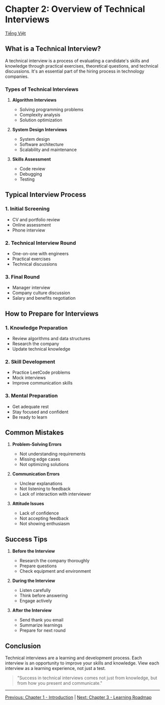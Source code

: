 # Chapter 2: Overview of Technical Interviews

[Tiếng Việt](index.md)

## What is a Technical Interview?

A technical interview is a process of evaluating a candidate's skills and knowledge through practical exercises, theoretical questions, and technical discussions. It's an essential part of the hiring process in technology companies.

### Types of Technical Interviews

1. **Algorithm Interviews**
   - Solving programming problems
   - Complexity analysis
   - Solution optimization

2. **System Design Interviews**
   - System design
   - Software architecture
   - Scalability and maintenance

3. **Skills Assessment**
   - Code review
   - Debugging
   - Testing

## Typical Interview Process

### 1. Initial Screening
- CV and portfolio review
- Online assessment
- Phone interview

### 2. Technical Interview Round
- One-on-one with engineers
- Practical exercises
- Technical discussions

### 3. Final Round
- Manager interview
- Company culture discussion
- Salary and benefits negotiation

## How to Prepare for Interviews

### 1. Knowledge Preparation
- Review algorithms and data structures
- Research the company
- Update technical knowledge

### 2. Skill Development
- Practice LeetCode problems
- Mock interviews
- Improve communication skills

### 3. Mental Preparation
- Get adequate rest
- Stay focused and confident
- Be ready to learn

## Common Mistakes

1. **Problem-Solving Errors**
   - Not understanding requirements
   - Missing edge cases
   - Not optimizing solutions

2. **Communication Errors**
   - Unclear explanations
   - Not listening to feedback
   - Lack of interaction with interviewer

3. **Attitude Issues**
   - Lack of confidence
   - Not accepting feedback
   - Not showing enthusiasm

## Success Tips

1. **Before the Interview**
   - Research the company thoroughly
   - Prepare questions
   - Check equipment and environment

2. **During the Interview**
   - Listen carefully
   - Think before answering
   - Engage actively

3. **After the Interview**
   - Send thank you email
   - Summarize learnings
   - Prepare for next round

## Conclusion

Technical interviews are a learning and development process. Each interview is an opportunity to improve your skills and knowledge. View each interview as a learning experience, not just a test.

> "Success in technical interviews comes not just from knowledge, but from how you present and communicate."

---

[Previous: Chapter 1 - Introduction](../01-introduction/en.md) | [Next: Chapter 3 - Learning Roadmap](../03-roadmap/en.md) 